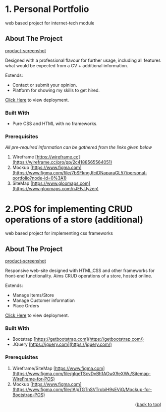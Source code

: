 <a name="readme-top"></a>
# 1. Personal Portfolio 
web based project for internet-tech module

## About The Project

[product-screenshot](/util/readme/portfolio.png)

Designed with a professional flavour for further usage, including all features what would be expected from a CV + additional information.

Extends:
* Contact or submit your opinion.
* Platform for showing my skills to get hired.

[Click Here](https://jayedumindu.github.io/portfolio/) to view deployment.

### Built With

* Pure CSS and HTML with no frameworks.

### Prerequisites

_All pre-required information can be gathered from the links given below_

1. Wireframe [https://wireframe.cc](https://wireframe.cc/pro/pp/2c4188565564051)
2. Mockup [https://www.figma.com](https://www.figma.com/file/7bSFkngJfciDNaparaGL57/personal-portfolio?node-id=0%3A1)
3. SiteMap [https://www.gloomaps.com](https://www.gloomaps.com/nJEFJJyzen)


# 2.POS for implementing CRUD operations of a store (additional)
web based project for implementing css frameworks

## About The Project

[product-screenshot](/util/readme/POS.png)

Responsive web-site designed with HTML,CSS and other frameworks for front-end functionality. Aims CRUD operations of a store, hosted online.

Extends:
* Manage Items/Store
* Manage Customer information
* Place Orders

[Click Here](https://jayedumindu.github.io/portfolio/) to view deployment.

### Built With

* Bootstrap [https://getbootstrap.com](https://getbootstrap.com/)
* JQuery [https://jquery.com](https://jquery.com/)

### Prerequisites

1. Wireframe/SiteMap [https://www.figma.com](https://www.figma.com/file/gIqeTScvDvBh1AGwX9eXWu/Sitemap-WireFrame-for-POS)
2. Mockup [https://www.figma.com](https://www.figma.com/file/IAlpTGTnSVTrobiH9sEViG/Mockup-for-Bootstrap-POS)

<p align="right">(<a href="#readme-top">back to top</a>)</p>
